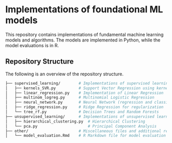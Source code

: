 # Implementations of foundational ML models

This repository contains implementations of fundamental machine learning models and algorithms. 
The models are implemented in Python, while the model evaluations is in R.

## Repository Structure
The following is an overview of the repository structure.
```bash
├── supervised_learning/        # Implementations of supervised learning algorithms
│   ├── kernels_SVR.py          # Support Vector Regression using kernel methods
│   ├── linear_regression.py    # Implementation of Linear Regression
│   ├── multinom_logreg.py      # Multinomial Logistic Regression
│   ├── neural_network.py       # Neural Network (regression and classification)
│   ├── ridge_regression.py     # Ridge Regression for regularization
│   └── tree_rf.py              # Decision Trees and Random Forests
├── unsupervised_learning/      # Implementations of unsupervised learning algorithms
│   ├── hierarchical_clustering.py  # Hierarchical Clustering
│   └── pca.py                      # Principal Component Analysis
├── other/                      # Miscellaneous files and additional resources
│   └── model_evaluation.Rmd    # R Markdown file for model evaluation (CV)
```

